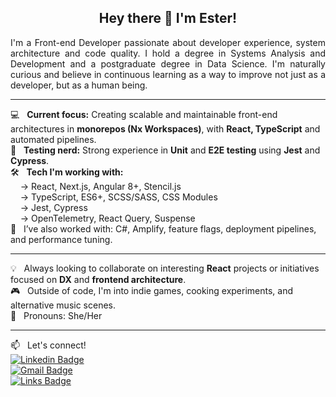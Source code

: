 <h2 align="center">Hey there 👋 I'm Ester!</h2>

<p align="justify">
I'm a Front-end Developer passionate about developer experience, system architecture and code quality. I hold a degree in Systems Analysis and Development and a postgraduate degree in Data Science. I'm naturally curious and believe in continuous learning as a way to improve not just as a developer, but as a human being.
</p>

---

💻 &nbsp; **Current focus:** Creating scalable and maintainable front-end architectures in **monorepos (Nx Workspaces)**, with **React, TypeScript** and automated pipelines.  
🔬 &nbsp; **Testing nerd:** Strong experience in **Unit** and **E2E testing** using **Jest** and **Cypress**.  
🛠️ &nbsp; **Tech I'm working with:**  
&nbsp;&nbsp;&nbsp;&nbsp;→ React, Next.js, Angular 8+, Stencil.js  
&nbsp;&nbsp;&nbsp;&nbsp;→ TypeScript, ES6+, SCSS/SASS, CSS Modules  
&nbsp;&nbsp;&nbsp;&nbsp;→ Jest, Cypress  
&nbsp;&nbsp;&nbsp;&nbsp;→ OpenTelemetry, React Query, Suspense  
🎯 &nbsp; I’ve also worked with: C#, Amplify, feature flags, deployment pipelines, and performance tuning.

---

💡 &nbsp; Always looking to collaborate on interesting **React** projects or initiatives focused on **DX** and **frontend architecture**.  
🎮 &nbsp; Outside of code, I'm into indie games, cooking experiments, and alternative music scenes.  
🌈 &nbsp; Pronouns: She/Her  

---

📫 &nbsp; Let's connect!  
[![Linkedin Badge](https://img.shields.io/badge/-Esterfania-blue?style=flat-square&logo=Linkedin&logoColor=white&link=https://www.linkedin.com/in/esterfania-gama/)](https://www.linkedin.com/in/esterfania-gama/)  
[![Gmail Badge](https://img.shields.io/badge/-esterfaniagama@gmail.com-c14438?style=flat-square&logo=Gmail&logoColor=white&link=mailto:esterfaniagama@gmail.com)](mailto:esterfaniagama@gmail.com)  
[![Links Badge](https://img.shields.io/badge/-Links-purple?style=flat-square&logoColor=white&link=https://esterfania.github.io/links/)](https://esterfania.github.io/links/)
